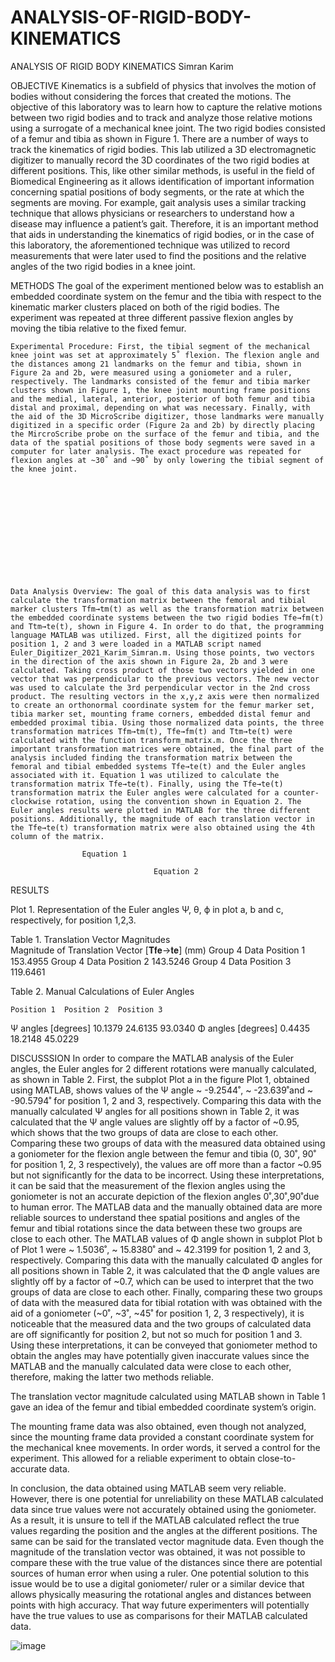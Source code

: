 # ANALYSIS-OF-RIGID-BODY-KINEMATICS


ANALYSIS OF RIGID BODY KINEMATICS
Simran Karim

OBJECTIVE
Kinematics is a subfield of physics that involves the motion of bodies without considering the forces that created the motions. The objective of this laboratory was to learn how to capture the relative motions between two rigid bodies and to track and analyze those relative motions using a surrogate of a mechanical knee joint.  The two rigid bodies consisted of a femur and tibia as shown in Figure 1. There are a number of ways to track the kinematics of rigid bodies. This lab utilized a 3D electromagnetic digitizer to manually record the 3D coordinates of the two rigid bodies at different positions. This, like other similar methods, is useful in the field of Biomedical Engineering as it allows identification of important information concerning spatial positions of body segments, or the rate at which the segments are moving. For example, gait analysis uses a similar tracking technique that allows physicians or researchers to understand how a disease may influence a patient’s gait. Therefore, it is an important method that aids in understanding the kinematics of rigid bodies, or in the case of this laboratory, the aforementioned technique was utilized to record measurements that were later used to find the positions and the relative angles of the two rigid bodies in a knee joint. 

METHODS
The goal of the experiment mentioned below was to establish an embedded coordinate system on the femur and the tibia with respect to the kinematic marker clusters placed on both of the rigid bodies. The experiment was repeated at three different passive flexion angles by moving the tibia relative to the fixed femur. 

	Experimental Procedure: First, the tibial segment of the mechanical knee joint was set at approximately 5˚ flexion. The flexion angle and the distances among 21 landmarks on the femur and tibia, shown in Figure 2a and 2b, were measured using a goniometer and a ruler, respectively. The landmarks consisted of the femur and tibia marker clusters shown in Figure 1, the knee joint mounting frame positions and the medial, lateral, anterior, posterior of both femur and tibia distal and proximal, depending on what was necessary. Finally, with the aid of the 3D MicroScribe digitizer, those landmarks were manually digitized in a specific order (Figure 2a and 2b) by directly placing the MircroScribe probe on the surface of the femur and tibia, and the data of the spatial positions of those body segments were saved in a computer for later analysis. The exact procedure was repeated for flexion angles at ~30˚ and ~90˚ by only lowering the tibial segment of the knee joint.













	Data Analysis Overview: The goal of this data analysis was to first calculate the transformation matrix between the femoral and tibial marker clusters Tfm→tm(t) as well as the transformation matrix between the embedded coordinate systems between the two rigid bodies Tfe→fm(t) and Ttm→te(t), shown in Figure 4. In order to do that, the programming language MATLAB was utilized. First, all the digitized points for position 1, 2 and 3 were loaded in a MATLAB script named Euler_Digitizer_2021_Karim_Simran.m. Using those points, two vectors in the direction of the axis shown in Figure 2a, 2b and 3 were calculated. Taking cross product of those two vectors yielded in one vector that was perpendicular to the previous vectors. The new vector was used to calculate the 3rd perpendicular vector in the 2nd cross product. The resulting vectors in the x,y,z axis were then normalized to create an orthonormal coordinate system for the femur marker set, tibia marker set, mounting frame corners, embedded distal femur and embedded proximal tibia. Using those normalized data points, the three transformation matrices Tfm→tm(t), Tfe→fm(t) and Ttm→te(t) were calculated with the function transform_matrix.m. Once the three important transformation matrices were obtained, the final part of the analysis included finding the transformation matrix between the femoral and tibial embedded systems Tfe→te(t) and the Euler angles associated with it. Equation 1 was utilized to calculate the transformation matrix Tfe→te(t). Finally, using the Tfe→te(t) transformation matrix the Euler angles were calculated for a counter-clockwise rotation, using the convention shown in Equation 2. The Euler angles results were plotted in MATLAB for the three different positions. Additionally, the magnitude of each translation vector in the Tfe→te(t) transformation matrix were also obtained using the 4th column of the matrix. 

                    Equation 1

							        Equation 2
RESULTS

 
Plot 1.  Representation of the Euler angles Ψ, θ, ϕ in plot a, b and c, respectively, for position 1,2,3.

Table 1. Translation Vector Magnitudes   
	Magnitude of Translation Vector [𝐓𝐟𝐞→𝐭𝐞] (mm) 
Group 4 Data Position 1 	153.4955
Group 4 Data Position 2 	143.5246
Group 4 Data Position 3 	119.6461


Table 2. Manual Calculations of Euler Angles

	Position 1	Position 2	Position 3
Ψ angles [degrees]	10.1379	24.6135	93.0340
Φ angles [degrees]	0.4435	18.2148	45.0229




DISCUSSSION
In order to compare the MATLAB analysis of the Euler angles, the Euler angles for 2 different rotations were manually calculated, as shown in Table 2. First, the subplot Plot a in the figure Plot 1, obtained using MATLAB, shows values of the Ψ angle ~ -9.2544˚, ~ -23.639˚and ~ -90.5794˚ for position 1, 2 and 3, respectively. Comparing this data with the manually calculated Ψ angles for all positions shown in Table 2, it was calculated that the Ψ angle values are slightly off by a factor of ~0.95, which shows that the two groups of data are close to each other. Comparing these two groups of data with the measured data obtained using a goniometer for the flexion angle between the femur and tibia (0, 30˚, 90˚ for position 1, 2, 3 respectively), the values are off more than a factor ~0.95 but not significantly for the data to be incorrect. Using these interpretations, it can be said that the measurement of the flexion angles using the goniometer is not an accurate depiction of the flexion angles 0˚,30˚,90˚due to human error. The MATLAB data and the manually obtained data are more reliable sources to understand thee spatial positions and angles of the femur and tibial rotations since the data between these two groups are close to each other. The MATLAB values of Φ angle shown in subplot Plot b of Plot 1 were ~ 1.5036˚, ~ 15.8380˚ and ~ 42.3199 for position 1, 2 and 3, respectively. Comparing this data with the manually calculated Φ angles for all positions shown in Table 2, it was calculated that the Φ angle values are slightly off by a factor of ~0.7, which can be used to interpret that the two groups of data are close to each other. Finally, comparing these two groups of data with the measured data for tibial rotation with was obtained with the aid of a goniometer (~0˚, ~3˚, ~45˚ for position 1, 2, 3 respectively), it is noticeable that the measured data and the two groups of calculated data are off significantly for position 2, but not so much for position 1 and 3. Using these interpretations, it can be conveyed that goniometer method to obtain the angles may have potentially given inaccurate values since the MATLAB and the manually calculated data were close to each other, therefore, making the latter two methods  reliable.

The translation vector magnitude calculated using MATLAB shown in Table 1 gave an idea of the femur and tibial embedded coordinate system’s origin.

The mounting frame data was also obtained, even though not analyzed, since the mounting frame data provided a constant coordinate system for the mechanical knee movements. In order words, it served a control for the experiment. This allowed for a reliable experiment to obtain close-to-accurate data. 

In conclusion, the data obtained using MATLAB seem very reliable. However, there is one potential for unreliability on these MATLAB calculated data since true values were not accurately obtained using the goniometer. As a result, it is unsure to tell if the MATLAB calculated reflect the true values regarding the position and the angles at the different positions. The same can be said for the translated vector magnitude data. Even though the magnitude of the translation vector was obtained, it was not possible to compare these with the true value of the distances since there are potential sources of human error when using a ruler.  One potential solution to this issue would be to use a digital goniometer/ ruler or a similar device that allows physically measuring the rotational angles and distances between points with high accuracy. That way future experimenters will potentially have the true values to use as comparisons for their MATLAB calculated data. 





![image](https://user-images.githubusercontent.com/105514187/181907641-23ba9d68-e8a1-4bc1-84a6-af0154b59218.png)
